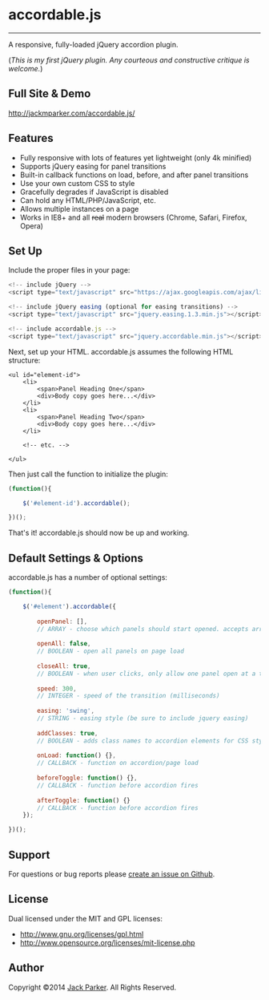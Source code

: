 # accordable.js
---------------

A responsive, fully-loaded jQuery accordion plugin.

(*This is my first jQuery plugin. Any courteous and constructive critique is welcome.*)


## Full Site & Demo
http://jackmparker.com/accordable.js/


## Features
- Fully responsive with lots of features yet lightweight (only 4k minified)
- Supports jQuery easing for panel transitions
- Built-in callback functions on load, before, and after panel transitions
- Use your own custom CSS to style
- Gracefully degrades if JavaScript is disabled
- Can hold any HTML/PHP/JavaScript, etc.
- Allows multiple instances on a page
- Works in IE8+ and all <strike>real</strike> modern browsers (Chrome, Safari, Firefox, Opera)


## Set Up
Include the proper files in your page:
````javascript
<!-- include jQuery -->
<script type="text/javascript" src="https://ajax.googleapis.com/ajax/libs/jquery/1.11.0/jquery.min.js"></script>

<!-- include jQuery easing (optional for easing transitions) -->
<script type="text/javascript" src="jquery.easing.1.3.min.js"></script>

<!-- include accordable.js -->
<script type="text/javascript" src="jquery.accordable.min.js"></script>
````
Next, set up your HTML.
accordable.js assumes the following HTML structure:

````
<ul id="element-id">
    <li>
        <span>Panel Heading One</span>
        <div>Body copy goes here...</div>
    </li>
    <li>
        <span>Panel Heading Two</span>
        <div>Body copy goes here...</div>
    </li>
    
    <!-- etc. -->
    
</ul>
````
Then just call the function to initialize the plugin:

````javascript
(function(){

	$('#element-id').accordable();

})();
````
That's it! accordable.js should now be up and working.

## Default Settings & Options
accordable.js has a number of optional settings:

````javascript
(function(){

	$('#element').accordable({
		
		openPanel: [],
		// ARRAY - choose which panels should start opened. accepts array of panels, i.e., [1, 3, 4] etc.
		
		openAll: false,
		// BOOLEAN - open all panels on page load
		
		closeAll: true,
		// BOOLEAN - when user clicks, only allow one panel open at a time
		
		speed: 300,
		// INTEGER - speed of the transition (milliseconds)
		
		easing: 'swing',
		// STRING - easing style (be sure to include jquery easing)
		
		addClasses: true,
		// BOOLEAN - adds class names to accordion elements for CSS styling
		
		onLoad: function() {},
		// CALLBACK - function on accordion/page load
		
		beforeToggle: function() {},
		// CALLBACK - function before accordion fires
		
		afterToggle: function() {}
		// CALLBACK - function before accordion fires
	});

})();
````

## Support
For questions or bug reports please [create an issue on Github](https://github.com/jackmparker/accordable.js/issues).

## License

Dual licensed under the MIT and GPL licenses:
- http://www.gnu.org/licenses/gpl.html
- http://www.opensource.org/licenses/mit-license.php

## Author
Copyright &copy;2014 [Jack Parker](http://jackmparker.com). All Rights Reserved.